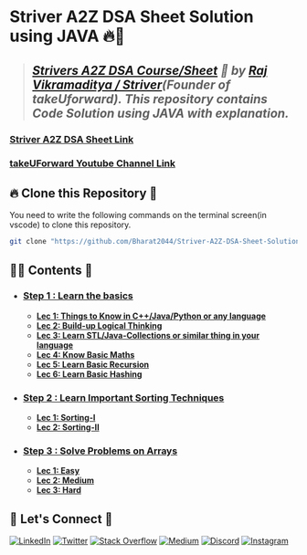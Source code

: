 # **Striver A2Z DSA Sheet Solution using JAVA** 🔥🎯

> ## _[Strivers A2Z DSA Course/Sheet](https://takeuforward.org/strivers-a2z-dsa-course/strivers-a2z-dsa-course-sheet-2/) 🚀 by [Raj Vikramaditya / Striver](https://www.linkedin.com/in/rajstriver/)(Founder of takeUforward). This repository contains Code Solution using JAVA with explanation._

### [Striver A2Z DSA Sheet Link](https://takeuforward.org/strivers-a2z-dsa-course/strivers-a2z-dsa-course-sheet-2/)
### [takeUForward Youtube Channel Link](https://www.youtube.com/@takeUforward)


## 🔥 **Clone this Repository** 💫

You need to write the following commands on the terminal screen(in vscode) to clone this repository.

```bash
git clone "https://github.com/Bharat2044/Striver-A2Z-DSA-Sheet-Solution-using-JAVA.git"
```


## 👨‍💻 **Contents** 👀
- ### [Step 1 : Learn the basics](./Step%201%20:%20Learn%20the%20basics/)
    - [**Lec 1: Things to Know in C++/Java/Python or any language**](./Step%201%20:%20Learn%20the%20basics/Lec%201:%20Things%20to%20Know%20in%20Java/)
    - [**Lec 2: Build-up Logical Thinking**](./Step%201%20:%20Learn%20the%20basics/Lec%202:%20Build-up%20Logical%20Thinking/)
    - [**Lec 3: Learn STL/Java-Collections or similar thing in your language**](./Step%201%20:%20Learn%20the%20basics/Lec%203:%20Learn%20STL,%20Java-Collections%20or%20similar%20thing%20in%20your%20language/)
    - [**Lec 4: Know Basic Maths**](./Step%201%20:%20Learn%20the%20basics/Lec%204:%20Know%20Basic%20Maths/)
    - [**Lec 5: Learn Basic Recursion**](./Step%201%20:%20Learn%20the%20basics/Lec%205:%20Learn%20Basic%20Recursion/)
    - [**Lec 6: Learn Basic Hashing**](./Step%201%20:%20Learn%20the%20basics/Lec%206:%20Learn%20Basic%20Hashing/)
- ### [Step 2 : Learn Important Sorting Techniques](./Step%202%20:%20Learn%20Important%20Sorting%20Techniques/)
    - [**Lec 1: Sorting-I**](./Step%202%20:%20Learn%20Important%20Sorting%20Techniques/Lec%201:%20Sorting-I/)
    - [**Lec 2: Sorting-II**](./Step%202%20:%20Learn%20Important%20Sorting%20Techniques/)
- ### [Step 3 : Solve Problems on Arrays ](./Step%203%20:%20Solve%20Problems%20on%20Arrays%20[Easy%20->%20Medium%20->%20Hard]/)
    - [**Lec 1: Easy**](./Step%203%20:%20Solve%20Problems%20on%20Arrays%20[Easy%20->%20Medium%20->%20Hard]/Lec%201:%20Easy/)
    - [**Lec 2: Medium**](./Step%203%20:%20Solve%20Problems%20on%20Arrays%20[Easy%20->%20Medium%20->%20Hard]/Lec%202:%20Medium/)
    - [**Lec 3: Hard**](./Step%203%20:%20Solve%20Problems%20on%20Arrays%20[Easy%20->%20Medium%20->%20Hard]/)



## 🔗 **Let's Connect** 🤝

[![LinkedIn](https://img.shields.io/badge/LinkedIn-%230077B5.svg?logo=linkedin&logoColor=white)](https://www.linkedin.com/in/bharat2044/)
[![Twitter](https://img.shields.io/badge/Twitter-%231DA1F2.svg?logo=Twitter&logoColor=white)](https://twitter.com/bharat__2044)
[![Stack Overflow](https://img.shields.io/badge/-Stackoverflow-FE7A16?logo=stack-overflow&logoColor=white)](https://stackoverflow.com/users/21453213/bharat2044)
<a href='https://medium.com/@Bharat2044' target="_blank"><img alt='Medium' src='https://img.shields.io/badge/Medium-100000?style=plastic&logo=Medium&logoColor=000000&labelColor=475AC7&color=475AC7'/></a>
[![Discord](https://img.shields.io/badge/Discord-%237289DA.svg?logo=discord&logoColor=white)](https://discordapp.com/users/1202345957216231446)
[![Instagram](https://img.shields.io/badge/Instagram-%23E4405F.svg?logo=Instagram&logoColor=white)](https://www.instagram.com/bharat__2044)
